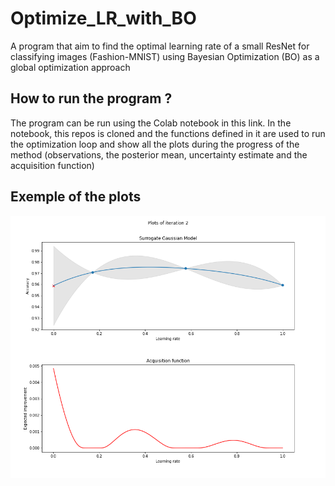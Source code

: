 # Optimize_LR_with_BO

 A program that aim to find the optimal learning rate of a small ResNet for classifying images (Fashion-MNIST) 
 using Bayesian Optimization (BO) as a global optimization approach

## How to run the program ?

The program can be run using the Colab notebook in this link. In the notebook, this repos is cloned and 
the functions defined in it are used to run the optimization loop and show all the plots during 
the progress of the method (observations, the posterior mean, uncertainty estimate and the acquisition function) 

## Exemple of the plots

![alt text](https://github.com/meclotfi/Optimize_LR_with_BO/blob/main/plots/Plots_iteration_2.png)
